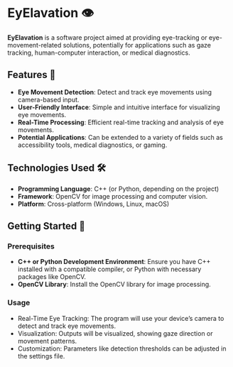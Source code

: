 # EyElavation 👁️

**EyElavation** is a software project aimed at providing eye-tracking or eye-movement-related solutions, potentially for applications such as gaze tracking, human-computer interaction, or medical diagnostics.

## Features 🌟

- **Eye Movement Detection**: Detect and track eye movements using camera-based input.
- **User-Friendly Interface**: Simple and intuitive interface for visualizing eye movements.
- **Real-Time Processing**: Efficient real-time tracking and analysis of eye movements.
- **Potential Applications**: Can be extended to a variety of fields such as accessibility tools, medical diagnostics, or gaming.

## Technologies Used 🛠️

- **Programming Language**: C++ (or Python, depending on the project)
- **Framework**: OpenCV for image processing and computer vision.
- **Platform**: Cross-platform (Windows, Linux, macOS)

## Getting Started 🚀

### Prerequisites

- **C++ or Python Development Environment**: Ensure you have C++ installed with a compatible compiler, or Python with necessary packages like OpenCV.
- **OpenCV Library**: Install the OpenCV library for image processing.

### Usage

- Real-Time Eye Tracking: The program will use your device’s camera to detect and track eye movements.
- Visualization: Outputs will be visualized, showing gaze direction or movement patterns.
- Customization: Parameters like detection thresholds can be adjusted in the settings file.
